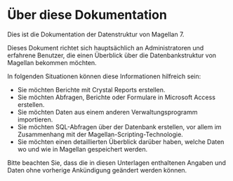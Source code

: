 # Über diese Dokumentation

Dies ist die Dokumentation der Datenstruktur von Magellan 7.

Dieses Dokument richtet sich hauptsächlich an Administratoren und erfahrene Benutzer, die einen Überblick über die Datenbankstruktur von Magellan bekommen möchten.

In folgenden Situationen können diese Informationen hilfreich sein:

* Sie möchten Berichte mit Crystal Reports erstellen.
* Sie möchten Abfragen, Berichte oder Formulare in Microsoft Access erstellen.
* Sie möchten Daten aus einem anderen Verwaltungsprogramm importieren.
* Sie möchten SQL-Abfragen über der Datenbank erstellen, vor allem im Zusammenhang mit der Magellan-Scripting-Technologie.
* Sie möchten einen detaillierten Überblick darüber haben, welche Daten wo und wie in Magellan gespeichert werden.

Bitte beachten Sie, dass die in diesen Unterlagen enthaltenen Angaben und Daten ohne vorherige Ankündigung geändert werden können.
